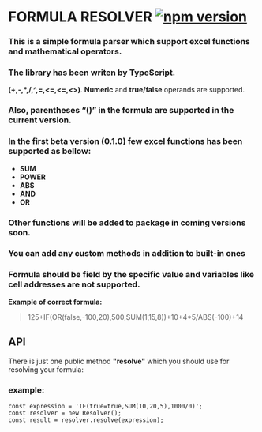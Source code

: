 # FORMULA RESOLVER [![npm version](https://badge.fury.io/js/formula-resolver.svg)](https://badge.fury.io/js/formula-resolver)

### This is a simple formula parser which support excel functions and mathematical operators.
### The library has been writen by TypeScript. 
 **(+,-,*,/,^,=,<=,<=,<>)**.
**Numeric** and **true/false** operands are supported.
### Also, **parentheses “()”** in the formula are supported in the current version.

### In the first beta version (0.1.0) few excel functions has been supported as bellow:
* **SUM**
* **POWER**
* **ABS**
* **AND**
* **OR**
### Other functions will be added to package in coming versions soon.
### You can add any custom methods in addition to built-in ones
### Formula should be field by the specific value and variables like cell addresses are not supported.
**Example of correct formula:**
>  125+IF(OR(false,-100,20),500,SUM(1,15,8))+10+4*5/ABS(-100)+14

## **API**

There is just one public method **"resolve"** which you should use for resolving your formula: 

### **example**:

    const expression = 'IF(true=true,SUM(10,20,5),1000/0)';
    const resolver = new Resolver();
    const result = resolver.resolve(expression); 
